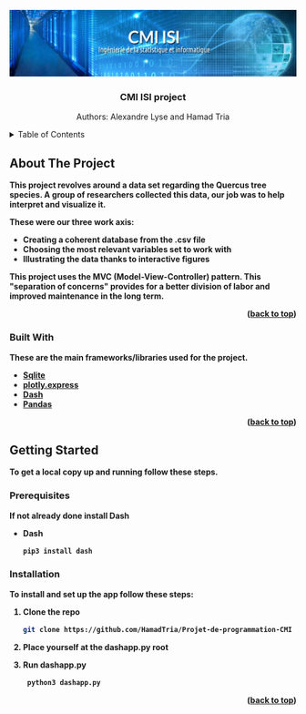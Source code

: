 <div id="top"></div>

<!-- PROJECT LOGO -->
<br/>
<div align="center">
  <a href="https://uf-mi.u-bordeaux.fr/sites/cmi-isi/">
    <img src="images/logo_cmi.jpeg" alt="Logo">
  </a>

  <h3 align="center">CMI ISI project</h3>

  <p align="center">
    Authors: Alexandre Lyse and Hamad Tria
  </p>
</div>



<!-- TABLE OF CONTENTS -->
<details>
  <summary>Table of Contents <strong></summary>
  <ol>
    <li>
      <a href="#about-the-project">About The Project</a>
      <ul>
        <li><a href="#built-with">Built With</a></li>
      </ul>
    </li>
    <li>
      <a href="#getting-started">Getting Started</a>
      <ul>
        <li><a href="#prerequisites">Prerequisites</a></li>
        <li><a href="#installation">Installation</a></li>
      </ul>
    </li>
  </ol>
</details>



<!-- ABOUT THE PROJECT -->
## About The Project

This project revolves around a data set regarding the Quercus tree species. A group of researchers collected this data, our job was to help interpret and visualize it.

These were our three work axis:
* Creating a coherent database from the .csv file
* Choosing the most relevant variables set to work with 
* Illustrating the data thanks to interactive figures

This project uses the MVC (Model-View-Controller) pattern. This "separation of concerns" provides for a better division of labor and improved maintenance in the long term.

<p align="right">(<a href="#top">back to top</a>)</p>



### Built With

These are the main frameworks/libraries used for the project.

* [Sqlite](https://www.sqlite.org/)
* [plotly.express](https://plotly.com/python/plotly-express/)
* [Dash](https://plotly.com/dash/)
* [Pandas](https://pandas.pydata.org/)

<p align="right">(<a href="#top">back to top</a>)</p>



<!-- GETTING STARTED -->
## Getting Started

To get a local copy up and running follow these steps.

### Prerequisites

If not already done install Dash
* Dash
  ```sh
  pip3 install dash
  ```

### Installation

To install and set up the app follow these steps:

1. Clone the repo
   ```sh
   git clone https://github.com/HamadTria/Projet-de-programmation-CMI
   ```
2. Place yourself at the dashapp.py root

3. Run dashapp.py
   ```sh
    python3 dashapp.py
   ```

<p align="right">(<a href="#top">back to top</a>)</p>
